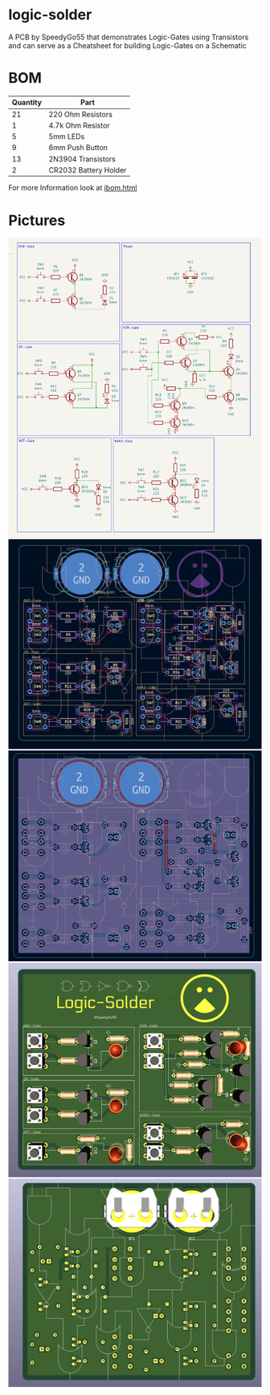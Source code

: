 # logic-solder
A PCB by SpeedyGo55 that demonstrates Logic-Gates using Transistors and can serve as a Cheatsheet for building Logic-Gates on a Schematic

# BOM
| Quantity | Part                  |
|----------|-----------------------|
| 21       | 220 Ohm Resistors     |
| 1        | 4.7k Ohm Resistor     |
| 5        | 5mm LEDs              |
| 9        | 6mm Push Button       |
| 13       | 2N3904 Transistors    |
| 2        | CR2032 Battery Holder |
For more Information look at [ibom.html](ibom.html)

# Pictures
![](img/schematic.png)
![](img/cad.png)
![](img/cad_zones.png)
![](img/pcb_front.png)
![](img/pcb_back.png)

